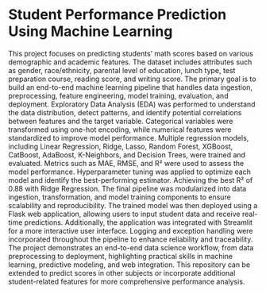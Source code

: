# Student Performance Prediction Using Machine Learning

This project focuses on predicting students’ math scores based on various demographic and academic features. The dataset includes attributes such as gender, race/ethnicity, parental level of education, lunch type, test preparation course, reading score, and writing score. The primary goal is to build an end-to-end machine learning pipeline that handles data ingestion, preprocessing, feature engineering, model training, evaluation, and deployment. Exploratory Data Analysis (EDA) was performed to understand the data distribution, detect patterns, and identify potential correlations between features and the target variable. Categorical variables were transformed using one-hot encoding, while numerical features were standardized to improve model performance. Multiple regression models, including Linear Regression, Ridge, Lasso, Random Forest, XGBoost, CatBoost, AdaBoost, K-Neighbors, and Decision Trees, were trained and evaluated. Metrics such as MAE, RMSE, and R² were used to assess the model performance. Hyperparameter tuning was applied to optimize each model and identify the best-performing estimator. Achieving the best R² of 0.88 with Ridge Regression. The final pipeline was modularized into data ingestion, transformation, and model training components to ensure scalability and reproducibility. The trained model was then deployed using a Flask web application, allowing users to input student data and receive real-time predictions. Additionally, the application was integrated with Streamlit for a more interactive user interface. Logging and exception handling were incorporated throughout the pipeline to enhance reliability and traceability. The project demonstrates an end-to-end data science workflow, from data preprocessing to deployment, highlighting practical skills in machine learning, predictive modeling, and web integration. This repository can be extended to predict scores in other subjects or incorporate additional student-related features for more comprehensive performance analysis.
